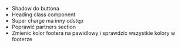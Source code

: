 - Shadow do buttona
- Heading class component
- Super charge ma inny odstęp
- Poprawić partners section
- Zmienic kolor footera na pawidlowy i sprawdzic wszystkie kolory w footerze
